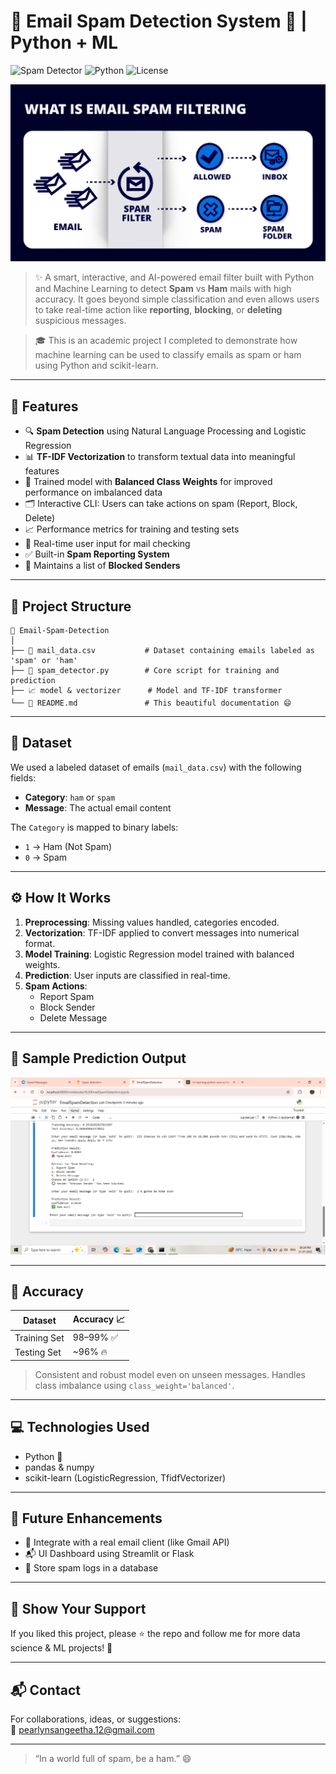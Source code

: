  # 📧 Email Spam Detection System 🚨 | Python + ML

![Spam Detector](https://img.shields.io/badge/Spam-Ham%20Detector-brightgreen?style=for-the-badge&logo=python)
![Python](https://img.shields.io/badge/Python-ML-blue?style=for-the-badge&logo=python)
![License](https://img.shields.io/badge/Status-Completed-success?style=for-the-badge)

<p align="center">
  <img src="https://github.com/Sangeetha-K-04/EmailSpamDetection/blob/main/spam%20filter.png?raw=true" alt="Spam Detection" width="600"/>
</p>

> ✨ A smart, interactive, and AI-powered email filter built with Python and Machine Learning to detect **Spam** vs **Ham** mails with high accuracy. It goes beyond simple classification and even allows users to take real-time action like **reporting**, **blocking**, or **deleting** suspicious messages.

>  🎓 This is an academic project I completed to demonstrate how machine learning can be used to classify emails as spam or ham using Python and scikit-learn.


---

## 🚀 Features

- 🔍 **Spam Detection** using Natural Language Processing and Logistic Regression
- 📊 **TF-IDF Vectorization** to transform textual data into meaningful features
- 🧠 Trained model with **Balanced Class Weights** for improved performance on imbalanced data
- 🗂 Interactive CLI: Users can take actions on spam (Report, Block, Delete)
- 📈 Performance metrics for training and testing sets
- 💬 Real-time user input for mail checking
- ✅ Built-in **Spam Reporting System**
- 🚫 Maintains a list of **Blocked Senders**

---

 ## 📁 Project Structure

```text
📁 Email-Spam-Detection
│
├── 📄 mail_data.csv           # Dataset containing emails labeled as 'spam' or 'ham'
├── 🧠 spam_detector.py        # Core script for training and prediction
├── 📈 model & vectorizer      # Model and TF-IDF transformer
└── 📄 README.md               # This beautiful documentation 😄
```

---

## 📂 Dataset

We used a labeled dataset of emails (`mail_data.csv`) with the following fields:
- **Category**: `ham` or `spam`
- **Message**: The actual email content

The `Category` is mapped to binary labels:
- `1` → Ham (Not Spam)  
- `0` → Spam

---

## ⚙️ How It Works

1. **Preprocessing**: Missing values handled, categories encoded.
2. **Vectorization**: TF-IDF applied to convert messages into numerical format.
3. **Model Training**: Logistic Regression model trained with balanced weights.
4. **Prediction**: User inputs are classified in real-time.
5. **Spam Actions**:
   - Report Spam
   - Block Sender
   - Delete Message

---

## 🔢 Sample Prediction Output

![Spam Detection](https://github.com/Sangeetha-K-04/EmailSpamDetection/blob/main/output%20spam.png?raw=true)

---

## 🎯 Accuracy

| Dataset       | Accuracy 📈 |
|---------------|--------------|
| Training Set  | 98–99% ✅     |
| Testing Set   | ~96% 🔥       |

> Consistent and robust model even on unseen messages. Handles class imbalance using `class_weight='balanced'`.

---

## 💻 Technologies Used

- Python 🐍
- pandas & numpy
- scikit-learn (LogisticRegression, TfidfVectorizer)
  
---

## 🧠 Future Enhancements

- 📨 Integrate with a real email client (like Gmail API)
- 📬 UI Dashboard using Streamlit or Flask
- 📌 Store spam logs in a database

---

## 🌟 Show Your Support

If you liked this project, please ⭐ the repo and follow me for more data science & ML projects! 🤗

---

## 📬 Contact

For collaborations, ideas, or suggestions:  
📧 pearlynsangeetha.12@gmail.com  

---

> “In a world full of spam, be a ham.” 😄  
